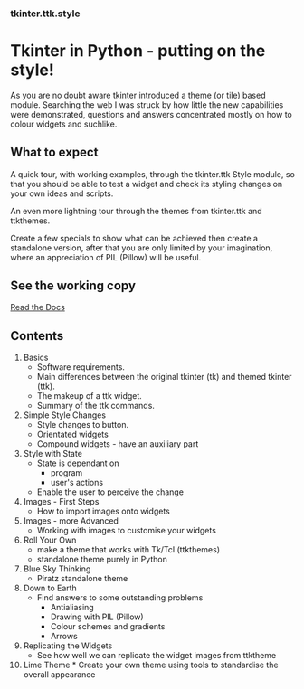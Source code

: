 ### tkinter.ttk.style

# Tkinter in Python - putting on the style!

As you are no doubt aware tkinter introduced a theme (or tile) based module. Searching the web I was struck by how little the
new capabilities were demonstrated, questions and answers concentrated mostly on how to colour widgets and suchlike.

## What to expect

A quick tour, with working examples, through the tkinter.ttk Style module, so that you should be able to test a widget and check 
its styling changes on your own ideas and scripts.  

An even more lightning tour through the themes from tkinter.ttk and ttkthemes.

Create a few specials to show what can be achieved then create a standalone version, after that you are only limited by your
imagination, where an appreciation of PIL (Pillow) will be useful.

## See the working copy

[Read the Docs](https://tkinterttkstyle.readthedocs.io/en/latest/index.html)

## Contents

1. Basics
   * Software requirements.
   * Main differences between the original tkinter (tk) and themed tkinter (ttk).
   * The makeup of a ttk widget.
   * Summary of the ttk commands.
2. Simple Style Changes
    * Style changes to button.
    * Orientated widgets
    * Compound widgets - have an auxiliary part
3. Style with State
    * State is dependant on
         * program
         * user's actions
     * Enable the user to perceive the change
 4. Images - First Steps
    * How to import images onto widgets
5. Images - more Advanced
    * Working with images to customise your widgets
6. Roll Your Own
    * make a theme that works with Tk/Tcl (ttkthemes)
    * standalone theme purely in Python
7. Blue Sky Thinking
    * Piratz standalone theme
8. Down to Earth
    * Find answers to some outstanding problems
        * Antialiasing
        * Drawing with PIL (Pillow)
        * Colour schemes and gradients
        * Arrows
9. Replicating the Widgets
    *  See how well we can replicate the widget images from ttktheme
10.  Lime Theme
    *   Create your own theme using tools to standardise the overall appearance    


